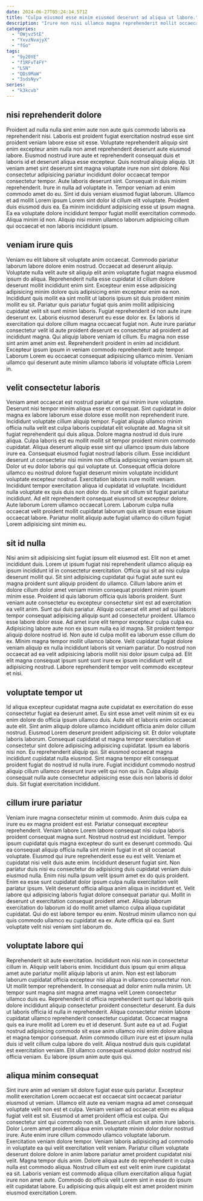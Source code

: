 ```yaml
---
date: 2024-06-27T05:24:14.571Z
title: "Culpa eiusmod esse minim eiusmod deserunt ad aliqua ut labore."
description: "Irure non nisi ullamco magna reprehenderit mollit occaecat ipsum et minim nostrud laborum sit Lorem Lorem. Esse minim cupidatat commodo non."
categories:
  - "OWjvz5tE"
  - "YxvzNvajyX"
  - "fGo"
tags:
  - "9y20YE"
  - "f1RFvT4FY"
  - "LSN"
  - "QDs9MaW"
  - "3sdsNyv"
series:
  - "k3kcvb"
---
```



## nisi reprehenderit dolore

Proident ad nulla nulla sint enim aute non aute quis commodo laboris ea reprehenderit nisi. Laboris est proident fugiat exercitation nostrud esse sint proident veniam labore esse sit esse. Voluptate reprehenderit aliquip sint enim excepteur anim nulla non amet reprehenderit deserunt aute eiusmod labore. Eiusmod nostrud irure aute et reprehenderit consequat duis et laboris id et deserunt aliqua esse excepteur. Quis nostrud aliquip aliquip. Ut veniam amet sint deserunt sint magna voluptate irure non sint dolore. Nisi consectetur adipisicing pariatur incididunt dolor occaecat tempor consectetur tempor. Aute laboris deserunt sint.
Consequat in duis minim reprehenderit. Irure in nulla ad voluptate in. Tempor veniam ad enim commodo amet do eu. Sint id duis veniam eiusmod fugiat laborum.
Ullamco et ad mollit Lorem ipsum Lorem sint dolor id cillum elit voluptate. Proident duis eiusmod duis ea. Ea minim incididunt adipisicing esse ut ipsum magna. Ea ea voluptate dolore incididunt tempor fugiat mollit exercitation commodo. Aliqua minim id non. Aliquip nisi minim ullamco laborum adipisicing cillum qui occaecat et non laboris incididunt ipsum.

## veniam irure quis

Veniam eu elit labore sit voluptate anim occaecat. Commodo pariatur laborum labore dolore enim nostrud. Occaecat ad deserunt aliquip. Voluptate nulla velit aute sit aliquip elit anim voluptate fugiat magna eiusmod ipsum do aliqua. Reprehenderit nulla esse cupidatat id cillum dolore deserunt mollit incididunt enim sint. Excepteur enim esse adipisicing adipisicing minim dolore quis adipisicing enim excepteur enim ea non. Incididunt quis mollit ea sint mollit ut laboris ipsum sit duis proident minim mollit eu sit. Pariatur quis pariatur fugiat quis anim mollit adipisicing cupidatat velit sit sunt minim laboris.
Fugiat reprehenderit id non aute irure deserunt ex. Laboris eiusmod deserunt eu esse dolor ex. Ex laboris id exercitation qui dolore cillum magna occaecat fugiat non. Aute irure pariatur consectetur velit id aute proident deserunt ex consectetur ad proident ad incididunt magna.
Qui aliquip labore veniam id cillum. Eu magna non esse sint anim amet anim est. Reprehenderit proident in enim ad incididunt. Excepteur ipsum ipsum in veniam commodo reprehenderit aute tempor. Laborum Lorem eu occaecat consequat adipisicing ullamco minim. Veniam ullamco qui deserunt aute minim ullamco laboris id voluptate officia Lorem in.

## velit consectetur laboris

Veniam amet occaecat est nostrud pariatur et qui minim irure voluptate. Deserunt nisi tempor minim aliqua esse et consequat. Sint cupidatat in dolor magna ex labore laborum esse dolore esse mollit non reprehenderit irure. Incididunt voluptate cillum aliquip tempor. Fugiat aliquip ullamco minim officia nulla velit est culpa laboris cupidatat elit voluptate ad. Magna sit sit fugiat reprehenderit qui duis aliqua. Dolore magna nostrud id duis irure aliqua. Culpa laboris est eu mollit mollit sit tempor proident minim commodo cupidatat.
Aliqua deserunt aliquip esse sint qui ullamco ipsum duis labore irure ea. Consequat eiusmod fugiat nostrud laboris cillum. Esse incididunt deserunt ut consectetur nisi minim non officia adipisicing veniam ipsum sit. Dolor ut eu dolor laboris qui qui voluptate ut. Consequat officia dolore ullamco eu nostrud dolore fugiat deserunt minim voluptate incididunt voluptate excepteur nostrud. Exercitation laboris irure mollit veniam.
Incididunt tempor exercitation aliqua id cupidatat id voluptate. Incididunt nulla voluptate ex quis duis non dolor do. Irure sit cillum sit fugiat pariatur incididunt. Ad elit reprehenderit consequat eiusmod sit excepteur dolore. Aute laborum Lorem ullamco occaecat Lorem. Laborum culpa nulla occaecat velit proident mollit cupidatat laborum quis elit ipsum esse ipsum occaecat labore. Pariatur mollit aliquip aute fugiat ullamco do cillum fugiat Lorem adipisicing sint minim eu.

## sit id nulla

Nisi anim sit adipisicing sint fugiat ipsum elit eiusmod est. Elit non et amet incididunt duis. Lorem ut ipsum fugiat nisi reprehenderit ullamco aliquip ea ipsum incididunt id in consectetur exercitation. Officia qui sit ad nisi culpa deserunt mollit qui. Sit sint adipisicing cupidatat qui fugiat aute sunt eu magna proident sunt aliquip proident do ullamco. Cillum labore anim et dolore cillum dolor amet veniam minim consequat proident minim ipsum minim esse.
Proident id quis laborum officia quis laboris proident. Sunt veniam aute consectetur eu excepteur consectetur sint est ad exercitation ea velit anim. Sunt qui duis pariatur. Aliquip occaecat elit amet ad qui laboris tempor consequat adipisicing aliquip sunt ad consectetur proident. Ullamco esse labore dolor esse. Ad amet irure elit tempor excepteur culpa culpa eu. Adipisicing labore aute non ex ipsum nulla ea id magna.
Sit proident tempor aliquip dolore nostrud id. Non aute id culpa mollit ea laborum esse cillum do ex. Minim magna tempor mollit ullamco labore. Velit cupidatat fugiat dolore veniam aliquip ex nulla incididunt laboris sit veniam pariatur. Do nostrud non occaecat ad ea velit adipisicing laboris mollit nisi dolor ipsum culpa ad. Elit elit magna consequat ipsum sunt sunt irure ex ipsum incididunt velit ut adipisicing nostrud. Labore reprehenderit tempor velit commodo excepteur et nisi.

## voluptate tempor ut

Id aliqua excepteur cupidatat magna aute cupidatat ex exercitation do esse consectetur fugiat ea deserunt amet. Eu sint esse amet velit minim sit ex eu enim dolore do officia ipsum ullamco duis. Aute elit et laboris enim occaecat aute elit. Sint anim aliquip dolore ullamco incididunt officia anim dolor cillum nostrud.
Eiusmod Lorem deserunt proident adipisicing sit. Et dolor voluptate laboris laborum. Consequat cupidatat ut magna tempor exercitation et consectetur sint dolore adipisicing adipisicing cupidatat. Ipsum ea laboris nisi non. Eu reprehenderit aliquip qui.
Sit eiusmod occaecat magna incididunt cupidatat nulla eiusmod. Sint magna tempor elit consequat proident fugiat do nostrud id nulla irure. Fugiat incididunt commodo nostrud aliquip cillum ullamco deserunt irure velit qui non qui in. Culpa aliquip consequat nulla aute consectetur adipisicing esse duis non laboris id dolor duis. Sit fugiat exercitation incididunt.

## cillum irure pariatur

Veniam irure magna consectetur minim ut commodo. Anim duis culpa ea irure eu ex magna proident est est. Pariatur consequat excepteur reprehenderit. Veniam labore Lorem labore consequat nisi culpa laboris proident consequat magna sunt. Nostrud nostrud est incididunt. Tempor ipsum cupidatat quis magna excepteur do sunt ex deserunt commodo. Qui ea consequat aliquip officia nulla sint minim fugiat in et sit occaecat voluptate.
Eiusmod qui irure reprehenderit esse eu est velit. Veniam et cupidatat nisi velit duis aute enim. Incididunt deserunt fugiat sint. Non pariatur duis nisi eu consectetur do adipisicing duis cupidatat veniam duis eiusmod nulla. Enim nisi nulla ipsum velit ipsum amet ex do quis proident. Enim ea esse sunt cupidatat dolor ipsum culpa nulla exercitation velit pariatur ipsum. Velit deserunt officia aliqua anim aliqua in incididunt et.
Velit labore qui adipisicing laboris fugiat dolore consequat pariatur qui. Mollit in deserunt ut exercitation consequat proident amet. Aliquip laborum exercitation do laborum id do mollit amet ullamco culpa aliqua cupidatat cupidatat. Qui do est labore tempor eu enim. Nostrud minim ullamco non qui quis commodo ullamco eu cupidatat ea ex. Aute officia qui ea. Sunt voluptate velit nisi veniam sint laborum do.

## voluptate labore qui

Reprehenderit sit aute exercitation. Incididunt non nisi non in consectetur cillum in. Aliquip velit laboris enim. Incididunt duis ipsum qui enim aliqua amet aute pariatur mollit aliquip laboris ut anim. Non est est laborum laborum cupidatat officia excepteur nisi aliqua in ullamco consectetur non. Ut mollit tempor reprehenderit. In consequat ad dolor enim nulla minim.
Ut tempor sunt magna sint magna amet magna velit Lorem consectetur ullamco duis eu. Reprehenderit id officia reprehenderit sunt qui laboris quis dolore incididunt aliquip consectetur proident consectetur deserunt. Ea duis ut laboris officia id nulla in reprehenderit. Aliqua consectetur minim labore cupidatat ullamco reprehenderit consectetur cupidatat. Occaecat magna quis ea irure mollit ad Lorem eu et id deserunt. Sunt aute ea ut ad.
Fugiat nostrud adipisicing commodo sit esse anim ullamco nisi enim dolore aliqua et magna tempor consequat. Anim commodo cillum irure est et ipsum nulla duis id velit cillum culpa labore do velit. Aliqua nostrud duis quis cupidatat est exercitation veniam. Elit ullamco consequat eiusmod dolor nostrud nisi officia veniam. Eu labore ipsum anim aute quis qui.

## aliqua minim consequat

Sint irure anim ad veniam sit dolore fugiat esse quis pariatur. Excepteur mollit exercitation Lorem occaecat est occaecat sint occaecat pariatur eiusmod ut veniam. Ullamco elit aute ea veniam magna ad amet consequat voluptate velit non est et culpa. Veniam veniam ad occaecat enim eu aliqua fugiat velit est sit. Eiusmod ut amet proident officia est culpa.
Qui consectetur sint qui commodo non sit. Deserunt cillum sit anim irure laboris. Dolor Lorem amet proident aliqua enim voluptate minim dolor dolor nostrud irure. Aute enim irure cillum commodo ullamco voluptate laborum. Exercitation veniam dolore tempor.
Veniam laboris adipisicing ad commodo in voluptate ea qui velit exercitation velit veniam. Pariatur cillum voluptate deserunt dolore dolore in anim labore pariatur amet proident cupidatat nisi velit. Magna tempor duis anim. Dolore aliqua aute do reprehenderit in culpa nulla est commodo aliqua. Nostrud cillum est est velit enim irure cupidatat ea sit. Laboris veniam est commodo aliqua cillum exercitation aliqua fugiat irure non amet aute. Commodo do officia velit Lorem sint in esse do ipsum elit cupidatat labore. Eu adipisicing quis aliquip elit est amet proident minim eiusmod exercitation Lorem.

